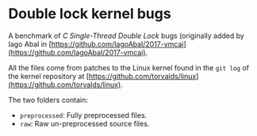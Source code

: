 # Double lock kernel bugs

A benchmark of _C Single-Thread Double Lock_ bugs (originally added by Iago Abal in [https://github.com/IagoAbal/2017-vmcai](https://github.com/IagoAbal/2017-vmcai).

All the files come from patches to the Linux kernel found in the `git log` of the kernel repository at [https://github.com/torvalds/linux](https://github.com/torvalds/linux).

The two folders contain:
- `preprocessed`: Fully preprocessed files.
- `raw`: Raw un-preprocessed source files.

